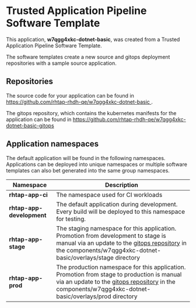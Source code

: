 # Trusted Application Pipeline Software Template

This application, **w7qgg4xkc-dotnet-basic**, was created from a Trusted Application Pipeline Software Template.

The software templates create a new source and gitops deployment repositories with a sample source application. 

## Repositories

The source code for your application can be found in [https://github.com/rhtap-rhdh-qe/w7qgg4xkc-dotnet-basic ](https://github.com/rhtap-rhdh-qe/w7qgg4xkc-dotnet-basic ).
 
The gitops repository, which contains the kubernetes manifests for the application can be found in 
[https://github.com/rhtap-rhdh-qe/w7qgg4xkc-dotnet-basic-gitops ](https://github.com/rhtap-rhdh-qe/w7qgg4xkc-dotnet-basic-gitops ) 

## Application namespaces 

The default application will be found in the following namespaces. Applications can be deployed into unique namespaces or multiple software templates can also bet generated into the same group namespaces.  

|  Namespace   |  Description   |  
| -------- | -------- |
| **rhtap-app-ci** | The namespace used for CI workloads |
| **rhtap-app-development** | The default application during development. Every build will be deployed to this namespace for testing. |
| **rhtap-app-stage** | The staging namespace for this application. Promotion from development to stage is manual via an update to the [gitops repository](https://github.com/rhtap-rhdh-qe/w7qgg4xkc-dotnet-basic-gitops ) in the components/w7qgg4xkc-dotnet-basic/overlays/stage directory |
| **rhtap-app-prod** | The production namespace for this application. Promotion from stage to production is manual via an update to the [gitops repository](https://github.com/rhtap-rhdh-qe/w7qgg4xkc-dotnet-basic-gitops ) in the components/w7qgg4xkc-dotnet-basic/overlays/prod directory |